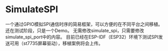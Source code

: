 # SimulateSPI
一个通过GPIO模拟SPI通信时序的简易框架，可以方便的在不同平台之间移植。
还在测试阶段，只是一个Demo。
无需修改simulate_spi，只需要修改simulate_spi_port中的内容。
目前已经在ESP-IDF（ESP32）环境下测试SPI发送可用（st7735屏幕驱动），移植案例将会上传。
